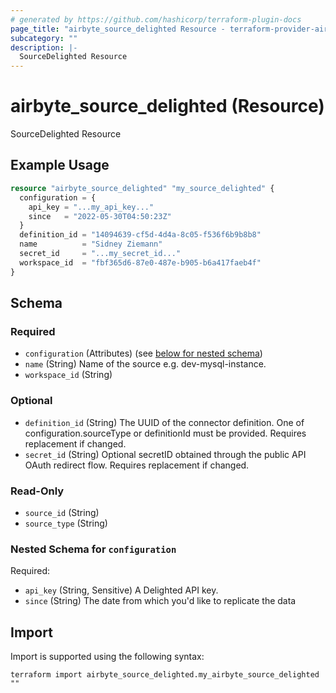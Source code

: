 ```yaml
---
# generated by https://github.com/hashicorp/terraform-plugin-docs
page_title: "airbyte_source_delighted Resource - terraform-provider-airbyte"
subcategory: ""
description: |-
  SourceDelighted Resource
---
```


# airbyte_source_delighted (Resource)

SourceDelighted Resource

## Example Usage

```terraform
resource "airbyte_source_delighted" "my_source_delighted" {
  configuration = {
    api_key = "...my_api_key..."
    since   = "2022-05-30T04:50:23Z"
  }
  definition_id = "14094639-cf5d-4d4a-8c05-f536f6b9b8b8"
  name          = "Sidney Ziemann"
  secret_id     = "...my_secret_id..."
  workspace_id  = "fbf365d6-87e0-487e-b905-b6a417faeb4f"
}
```

<!-- schema generated by tfplugindocs -->
## Schema

### Required

- `configuration` (Attributes) (see [below for nested schema](#nestedatt--configuration))
- `name` (String) Name of the source e.g. dev-mysql-instance.
- `workspace_id` (String)

### Optional

- `definition_id` (String) The UUID of the connector definition. One of configuration.sourceType or definitionId must be provided. Requires replacement if changed.
- `secret_id` (String) Optional secretID obtained through the public API OAuth redirect flow. Requires replacement if changed.

### Read-Only

- `source_id` (String)
- `source_type` (String)

<a id="nestedatt--configuration"></a>
### Nested Schema for `configuration`

Required:

- `api_key` (String, Sensitive) A Delighted API key.
- `since` (String) The date from which you'd like to replicate the data

## Import

Import is supported using the following syntax:

```shell
terraform import airbyte_source_delighted.my_airbyte_source_delighted ""
```
